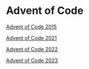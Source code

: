 # Advent of Code

[Advent of Code 2015](https://adventofcode.com/2015)

[Advent of Code 2021](https://adventofcode.com/2021)

[Advent of Code 2022](https://adventofcode.com/2022)

[Advent of Code 2023](https://adventofcode.com/2023)

